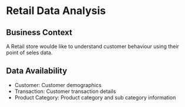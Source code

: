# Retail Data Analysis

## Business Context 
A Retail store woulde like to understand customer behaviour using their point of seles data.

## Data Availability 
- Customer: Customer demographics
- Transaction: Customer transaction details
- Product Category: Product category and sub category information
